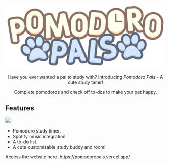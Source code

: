 <p align="center"><img src="img/pomodoroPalsLogo.png" style="width:500px"></p>

<p align="center">Have you ever wanted a pal to study with? Introducing <i>Pomodoro Pals</i> - A cute study timer!</p>
<p align="center">Complete pomodoros and check off to-dos to make your pet happy.</p>

## Features
<img src="https://file.notion.so/f/f/cd5968b9-2ee7-47cc-9922-9a09715312c8/b5f224a2-7c62-4761-82ba-26cda33894d8/6ddba5fa-a72a-40cd-bdb2-335d909f8d36.png?table=block&id=21a9b9a3-6e05-80d1-98b9-c293165e7372&spaceId=cd5968b9-2ee7-47cc-9922-9a09715312c8&expirationTimestamp=1750658400000&signature=7X6_hG18S07msFQfxs3ljnLh6rux88led3UAjAByPcY&downloadName=image.png" style="width:600px">
<ul>
  <li>Pomodoro study timer.</li>
  <li>Spotify music integration.</li>
  <li>A to-do list.</li>
  <li>A cute customizable study buddy and room!</li>
</ul>

<p>Access the website here: https://pomodoropals.vercel.app/</p>
